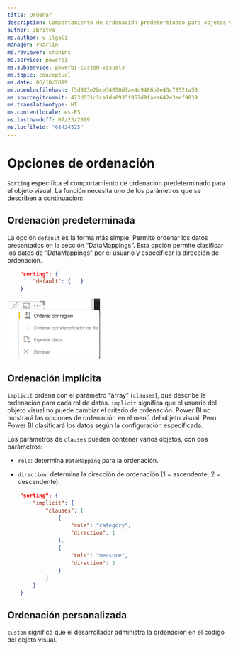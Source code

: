 ```yaml
---
title: Ordenar
description: Comportamiento de ordenación predeterminado para objetos visuales de Power BI.
author: zBritva
ms.author: v-ilgali
manager: rkarlin
ms.reviewer: sranins
ms.service: powerbi
ms.subservice: powerbi-custom-visuals
ms.topic: conceptual
ms.date: 06/18/2019
ms.openlocfilehash: f3d913e2bce34850dfae4c9486b2e43c78521a58
ms.sourcegitcommit: 473d031c2ca1da8935f957d9faea642e3aef9839
ms.translationtype: HT
ms.contentlocale: es-ES
ms.lasthandoff: 07/23/2019
ms.locfileid: "68424525"
---
```

# <a name="sorting-options"></a>Opciones de ordenación

`Sorting` especifica el comportamiento de ordenación predeterminado para el objeto visual.
La función necesita uno de los parámetros que se describen a continuación:

## <a name="default-sorting"></a>Ordenación predeterminada

La opción `default` es la forma más simple. Permite ordenar los datos presentados en la sección “DataMappings”.
Esta opción permite clasificar los datos de “DataMappings” por el usuario y especificar la dirección de ordenación.

```json
    "sorting": {
        "default": {   }
    }
```

![Opciones de ordenación en el menú contextual](./media/sorting.png)

## <a name="implicit-sorting"></a>Ordenación implícita

`implicit` ordena con el parámetro “array” (`clauses`), que describe la ordenación para cada rol de datos.
`implicit` significa que el usuario del objeto visual no puede cambiar el criterio de ordenación.
Power BI no mostrará las opciones de ordenación en el menú del objeto visual. Pero Power BI clasificará los datos según la configuración especificada.

Los parámetros de `clauses` pueden contener varios objetos, con dos parámetros:

- `role`: determina `DataMapping` para la ordenación.

- `direction`: determina la dirección de ordenación (1 = ascendente; 2 = descendente).

```json
    "sorting": {
        "implicit": {
            "clauses": [
                {
                    "role": "category",
                    "direction": 1
                },
                {
                    "role": "measure",
                    "direction": 2
                }
            ]
        }
    }
```

## <a name="custom-sorting"></a>Ordenación personalizada

`custom` significa que el desarrollador administra la ordenación en el código del objeto visual.
